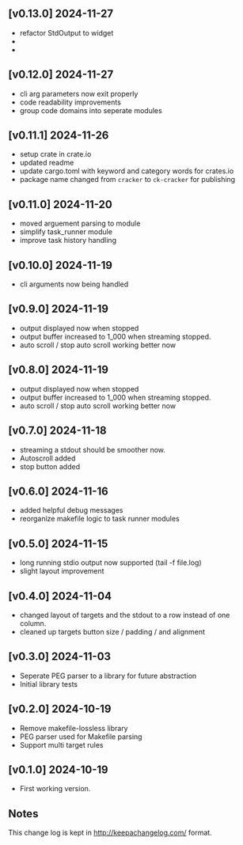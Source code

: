 [v0.13.0] 2024-11-27
-------------------

-   refactor StdOutput to widget
-   
-   

[v0.12.0] 2024-11-27
-------------------

-   cli arg parameters now exit properly
-   code readability improvements
-   group code domains into seperate modules

[v0.11.1] 2024-11-26
-------------------

-   setup crate in crate.io
-   updated readme
-   update cargo.toml with keyword and category words for crates.io
-   package name changed from `cracker` to `ck-cracker` for publishing

[v0.11.0] 2024-11-20
-------------------

-   moved arguement parsing to module  
-   simplify task_runner module
-   improve task history handling

[v0.10.0] 2024-11-19
-------------------

-   cli arguments now being handled

[v0.9.0] 2024-11-19
-------------------

-   output displayed now when stopped
-   output buffer increased to 1_000 when streaming stopped.
-   auto scroll / stop auto scroll working better now

[v0.8.0] 2024-11-19
-------------------

-   output displayed now when stopped
-   output buffer increased to 1_000 when streaming stopped.
-   auto scroll / stop auto scroll working better now

[v0.7.0] 2024-11-18
-------------------

-   streaming a stdout should be smoother now.
-   Autoscroll added
-   stop button added

[v0.6.0] 2024-11-16
-------------------

-   added helpful debug messages
-   reorganize makefile logic to task runner modules

[v0.5.0] 2024-11-15
-------------------

-   long running stdio output now supported (tail -f file.log)
-   slight layout improvement

[v0.4.0] 2024-11-04
-------------------

-   changed layout of targets and the stdout to a row instead of one column.
-   cleaned up targets button size / padding / and alignment

[v0.3.0] 2024-11-03
-------------------

-   Seperate PEG parser to a library for future abstraction
-   Initial library tests

[v0.2.0] 2024-10-19
-------------------

-   Remove makefile-lossless library
-   PEG parser used for Makefile parsing
-   Support multi target rules

[v0.1.0] 2024-10-19
-------------------

-   First working version.

Notes
-----

This change log is kept in <http://keepachangelog.com/> format.
